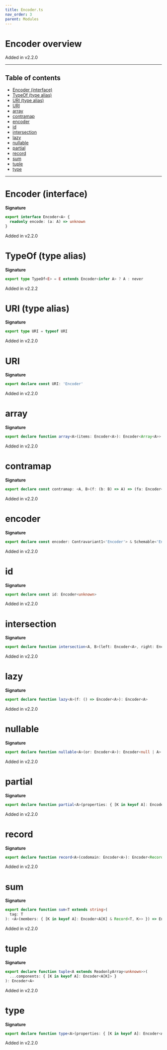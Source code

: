 ```yaml
---
title: Encoder.ts
nav_order: 3
parent: Modules
---
```


# Encoder overview

Added in v2.2.0

---

<h2 class="text-delta">Table of contents</h2>

- [Encoder (interface)](#encoder-interface)
- [TypeOf (type alias)](#typeof-type-alias)
- [URI (type alias)](#uri-type-alias)
- [URI](#uri)
- [array](#array)
- [contramap](#contramap)
- [encoder](#encoder)
- [id](#id)
- [intersection](#intersection)
- [lazy](#lazy)
- [nullable](#nullable)
- [partial](#partial)
- [record](#record)
- [sum](#sum)
- [tuple](#tuple)
- [type](#type)

---

# Encoder (interface)

**Signature**

```ts
export interface Encoder<A> {
  readonly encode: (a: A) => unknown
}
```

Added in v2.2.0

# TypeOf (type alias)

**Signature**

```ts
export type TypeOf<E> = E extends Encoder<infer A> ? A : never
```

Added in v2.2.2

# URI (type alias)

**Signature**

```ts
export type URI = typeof URI
```

Added in v2.2.0

# URI

**Signature**

```ts
export declare const URI: 'Encoder'
```

Added in v2.2.0

# array

**Signature**

```ts
export declare function array<A>(items: Encoder<A>): Encoder<Array<A>>
```

Added in v2.2.0

# contramap

**Signature**

```ts
export declare const contramap: <A, B>(f: (b: B) => A) => (fa: Encoder<A>) => Encoder<B>
```

Added in v2.2.0

# encoder

**Signature**

```ts
export declare const encoder: Contravariant1<'Encoder'> & Schemable<'Encoder'>
```

Added in v2.2.0

# id

**Signature**

```ts
export declare const id: Encoder<unknown>
```

Added in v2.2.0

# intersection

**Signature**

```ts
export declare function intersection<A, B>(left: Encoder<A>, right: Encoder<B>): Encoder<A & B>
```

Added in v2.2.0

# lazy

**Signature**

```ts
export declare function lazy<A>(f: () => Encoder<A>): Encoder<A>
```

Added in v2.2.0

# nullable

**Signature**

```ts
export declare function nullable<A>(or: Encoder<A>): Encoder<null | A>
```

Added in v2.2.0

# partial

**Signature**

```ts
export declare function partial<A>(properties: { [K in keyof A]: Encoder<A[K]> }): Encoder<Partial<A>>
```

Added in v2.2.0

# record

**Signature**

```ts
export declare function record<A>(codomain: Encoder<A>): Encoder<Record<string, A>>
```

Added in v2.2.0

# sum

**Signature**

```ts
export declare function sum<T extends string>(
  tag: T
): <A>(members: { [K in keyof A]: Encoder<A[K] & Record<T, K>> }) => Encoder<A[keyof A]>
```

Added in v2.2.0

# tuple

**Signature**

```ts
export declare function tuple<A extends ReadonlyArray<unknown>>(
  ...components: { [K in keyof A]: Encoder<A[K]> }
): Encoder<A>
```

Added in v2.2.0

# type

**Signature**

```ts
export declare function type<A>(properties: { [K in keyof A]: Encoder<A[K]> }): Encoder<A>
```

Added in v2.2.0
